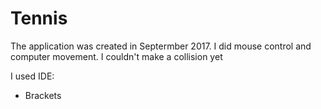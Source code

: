 # Tennis
The application was created in Septermber 2017. I did mouse control and computer movement. 
I couldn't make a collision yet

I used IDE:
- Brackets